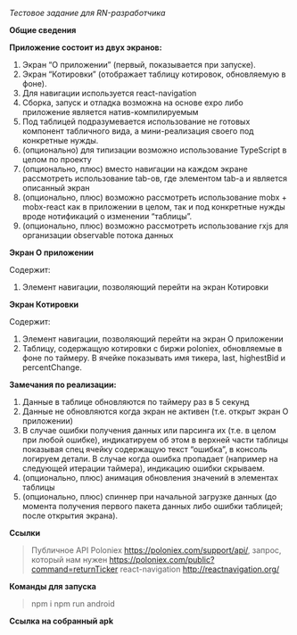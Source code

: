 *Тестовое задание для RN-разработчика*

**Общие сведения**

**Приложение состоит из двух экранов:**

1. Экран “О приложении” (первый, показывается при запуске).
2. Экран “Котировки” (отображает таблицу котировок, обновляемую в фоне).
3. Для навигации используется react-navigation
4. Сборка, запуск и отладка возможна на основе expo либо приложение является натив-компилируемым
5. Под таблицей подразумевается использование не готовых компонент табличного вида, а мини-реализация своего под конкретные нужды.
6. (опционально) для типизации возможно использование TypeScript в целом по проекту
7. (опционально, плюс) вместо навигации на каждом экране рассмотреть использование tab-ов, где элементом tab-а и является описанный экран
8. (опционально, плюс) возможно рассмотреть использование mobx + mobx-react как в приложении в целом, так  и под конкретные нужды вроде нотификаций о изменении “таблицы”.
9. (опционально, плюс) возможно рассмотреть использование rxjs для организации observable потока данных

**Экран О приложении**

Содержит:
1. Элемент навигации, позволяющий перейти на экран Котировки

**Экран Котировки**

Содержит:
1. Элемент навигации, позволяющий перейти на экран О приложении
2. Таблицу, содержащую котировки с биржи poloniex, обновляемые в фоне по таймеру. В ячейке показывать имя тикера, last, highestBid и percentChange.

**Замечания по реализации:**
1. Данные в таблице обновляются по таймеру раз в 5 секунд
2. Данные не обновляются когда экран не активен (т.е. открыт экран О приложении)
3. В случае ошибки получения данных или парсинга их (т.е. в целом при любой ошибке), индикатируем об этом в верхней части таблицы показывая спец ячейку содержащую текст “ошибка”, в консоль логируем детали. В случае когда ошибка пропадает (например на следующей итерации таймера), индикацию ошибки скрываем.
4. (опционально, плюс) анимация обновления значений в элементах таблицы
5. (опционально, плюс) спиннер при начальной загрузке данных (до момента получения первого пакета данных либо ошибки таблицей; после открытия экрана).

**Ссылки**
> Публичное API Poloniex https://poloniex.com/support/api/, запрос, который нам нужен https://poloniex.com/public?command=returnTicker
> react-navigation http://reactnavigation.org/

**Команды для запуска**
> npm i
> npm run android

**Ссылка на собранный apk**
> 

